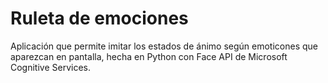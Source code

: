 # Ruleta de emociones

Aplicación que permite imitar los estados de ánimo según emoticones que aparezcan en pantalla, hecha en Python con Face API de Microsoft Cognitive Services.
